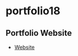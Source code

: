 # portfolio18

Portfolio Website
----------------
- [Website](https://taramcallister.github.io/portfolio18/)
